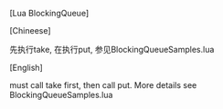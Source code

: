
[Lua BlockingQueue]

[Chineese]

先执行take, 在执行put, 参见BlockingQueueSamples.lua


[English]

must call take first, then call put. More details see BlockingQueueSamples.lua
